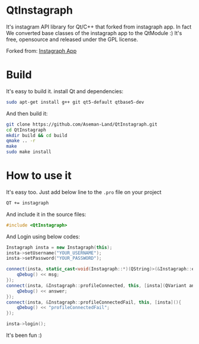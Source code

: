 # QtInstagraph
It's instagram API library for Qt/C++ that forked from instagraph app. In fact We converted base classes of the instagraph app to the QtModule :)
It's free, opensource and released under the GPL license.

Forked from: [Instagraph App](https://github.com/turanmahmudov/Instagraph)

# Build

It's easy to build it. install Qt and dependencies:

```bash
sudo apt-get install g++ git qt5-default qtbase5-dev
```

And then build it:

```bash
git clone https://github.com/Aseman-Land/QtInstagraph.git
cd QtInstagraph
mkdir build && cd build
qmake .. -r
make
sudo make install
```

# How to use it

It's easy too. Just add below line to the `.pro` file on your project

```perl
QT += instagraph
```

And include it in the source files:

```c++
#include <QtInstagraph>
```

And Login using below codes:

```C++
Instagraph insta = new Instagraph(this);
insta->setUsername("YOUR_USERNAME");
insta->setPassword("YOUR_PASSWORD");

connect(insta, static_cast<void(Instagraph::*)(QString)>(&Instagraph::error), this, [insta](QString msg){
    qDebug() << msg;
});
connect(insta, &Instagraph::profileConnected, this, [insta](QVariant answer){
    qDebug() << answer;
});
connect(insta, &Instagraph::profileConnectedFail, this, [insta](){
    qDebug() << "profileConnectedFail";
});

insta->login();
```

It's been fun :)